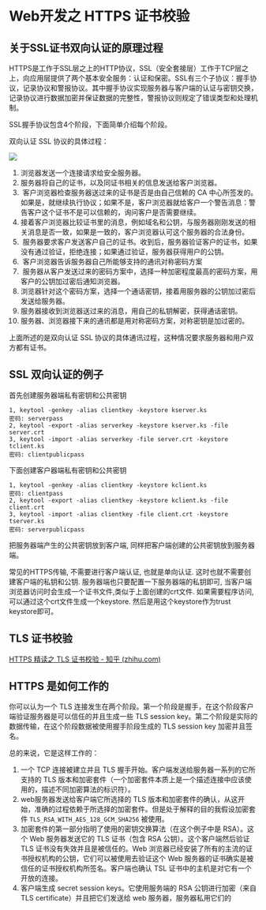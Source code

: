 # Web开发之 HTTPS 证书校验
## 关于SSL证书双向认证的原理过程
HTTPS是工作于SSL层之上的HTTP协议，SSL（安全套接层）工作于TCP层之上，向应用层提供了两个基本安全服务：认证和保密。SSL有三个子协议：握手协议，记录协议和警报协议。其中握手协议实现服务器与客户端的认证与密钥交换，记录协议进行数据加密并保证数据的完整性，警报协议则规定了错误类型和处理机制。

SSL握手协议包含4个阶段，下面简单介绍每个阶段。

双向认证 SSL 协议的具体过程：

![](https://pic4.zhimg.com/80/v2-6528a47e1ec49f81171b034bea94827f_720w.webp)

1. 浏览器发送一个连接请求给安全服务器。
2. 服务器将自己的证书，以及同证书相关的信息发送给客户浏览器。
3.  客户浏览器检查服务器送过来的证书是否是由自己信赖的 CA 中心所签发的。如果是，就继续执行协议；如果不是，客户浏览器就给客户一个警告消息：警告客户这个证书不是可以信赖的，询问客户是否需要继续。
4. 接着客户浏览器比较证书里的消息，例如域名和公钥，与服务器刚刚发送的相关消息是否一致，如果是一致的，客户浏览器认可这个服务器的合法身份。
5.  服务器要求客户发送客户自己的证书。收到后，服务器验证客户的证书，如果没有通过验证，拒绝连接；如果通过验证，服务器获得用户的公钥。
6.  客户浏览器告诉服务器自己所能够支持的通讯对称密码方案
7.  服务器从客户发送过来的密码方案中，选择一种加密程度最高的密码方案，用客户的公钥加过密后通知浏览器。
8. 浏览器针对这个密码方案，选择一个通话密钥，接着用服务器的公钥加过密后发送给服务器。
9. 服务器接收到浏览器送过来的消息，用自己的私钥解密，获得通话密钥。
10. 服务器、浏览器接下来的通讯都是用对称密码方案，对称密钥是加过密的。

上面所述的是双向认证 SSL 协议的具体通讯过程，这种情况要求服务器和用户双方都有证书。

## SSL 双向认证的例子
首先创建服务器端私有密钥和公共密钥

```
1, keytool -genkey -alias clientkey -keystore kserver.ks  
密码: serverpass  
2, keytool -export -alias serverkey -keystore kserver.ks -file server.crt  
3, keytool -import -alias serverkey -file server.crt -keystore tclient.ks  
密码: clientpublicpass
```

下面创建客户器端私有密钥和公共密钥

```
1, keytool -genkey -alias clientkey -keystore kclient.ks  
密码: clientpass  
2, keytool -export -alias clientkey -keystore kclient.ks -file client.crt  
3, keytool -import -alias clientkey -file client.crt -keystore tserver.ks  
密码: serverpublicpass
```

把服务器端产生的公共密钥放到客户端, 同样把客户端创建的公共密钥放到服务器端。

常见的HTTPS传输, 不需要进行客户端认证, 也就是单向认证. 这时也就不需要创建客户端的私钥和公钥. 服务器端也只要配置一下服务器端的私钥即可, 当客户端浏览器访问时会生成一个证书文件,类似于上面创建的crt文件. 如果需要程序访问,可以通过这个crt文件生成一个keystore. 然后是用这个keystore作为trust keystore即可。
## TLS 证书校验
[HTTPS 精读之 TLS 证书校验 - 知乎 (zhihu.com)](https://zhuanlan.zhihu.com/p/30655259)

## HTTPS 是如何工作的
你可以认为一个 TLS 连接发生在两个阶段。第一个阶段是握手，在这个阶段客户端验证服务器是可以信任的并且生成一些 TLS session key。第二个阶段是实际的数据传输，在这个阶段数据被使用握手阶段生成的 TLS session key 加密并且签名。

总的来说，它是这样工作的：

1. 一个 TCP 连接被建立并且 TLS 握手开始。客户端发送给服务器一系列的它所支持的 TLS 版本和加密套件（一个加密套件本质上是一个描述连接中应该使用的，描述不同加密算法的标识符）。
2. web服务器发送给客户端它所选择的 TLS 版本和加密套件的确认，从这开始，准确的过程依赖于所选择的加密套件。但是处于解释的目的我假设加密套件 `TLS_RSA_WITH_AES_128_GCM_SHA256` 被使用。
3. 加密套件的第一部分指明了使用的密钥交换算法（在这个例子中是 RSA）。这个 Web 服务器发送它的 TLS 证书（包含 RSA 公钥）。这个客户端然后验证 TLS 证书没有失效并且是被信任的。Web 浏览器已经安装了所有的主流的证书授权机构的公钥，它们可以被使用去验证这个 Web 服务器的证书确实是被信任的证书授权机构所签名。客户端也确认 TSL 证书中的主机是对它有一个开放的连接。
4. 客户端生成 secret session keys。它使用服务端的 RSA 公钥进行加密（来自 TLS certificate）并且把它们发送给 web 服务器，服务器私用它们的  